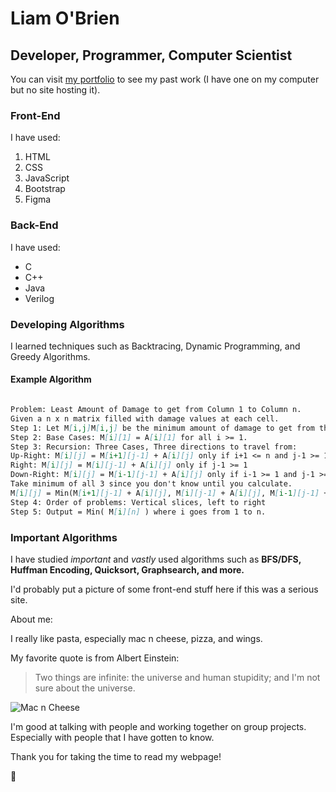 # Liam O'Brien
## Developer, Programmer, Computer Scientist

You can visit [my portfolio](file:///C:/Users/chuck/Documents/COGS%203/final_portfolio/O'Brienindex.html) to see my past work (I have one on my computer but no site hosting it). 

### Front-End

I have used:
1. HTML
2. CSS
3. JavaScript
4. Bootstrap
5. Figma

### Back-End

I have used:

- C
- C++
- Java
- Verilog

### Developing Algorithms

I learned techniques such as Backtracing, Dynamic Programming, and Greedy Algorithms.

#### Example Algorithm

```markdown

Problem: Least Amount of Damage to get from Column 1 to Column n.
Given a n x n matrix filled with damage values at each cell.
Step 1: Let M[i,j]M[i,j] be the minimum amount of damage to get from the left column to cell (i,j)(i,j) (including the damage from cell (i,j)(i,j)).
Step 2: Base Cases: M[i][1] = A[i][1] for all i >= 1.
Step 3: Recursion: Three Cases, Three directions to travel from:
Up-Right: M[i][j] = M[i+1][j-1] + A[i][j] only if i+1 <= n and j-1 >= 1
Right: M[i][j] = M[i][j-1] + A[i][j] only if j-1 >= 1
Down-Right: M[i][j] = M[i-1][j-1] + A[i][j] only if i-1 >= 1 and j-1 >= 1
Take minimum of all 3 since you don't know until you calculate.
M[i][j] = Min(M[i+1][j-1] + A[i][j], M[i][j-1] + A[i][j], M[i-1][j-1] + A[i][j])
Step 4: Order of problems: Vertical slices, left to right
Step 5: Output = Min( M[i][n] ) where i goes from 1 to n.

```

### Important Algorithms

I have studied _important_ and _vastly_ used algorithms such as **BFS/DFS, Huffman Encoding, Quicksort, Graphsearch, and more.**

I'd probably put a picture of some front-end stuff here if this was a serious site.

About me:

I really like pasta, especially mac n cheese, pizza, and wings.

My favorite quote is from Albert Einstein:

>Two things are infinite: the universe and human stupidity; and I'm not sure about the universe.

![Mac n Cheese](https://www.momontimeout.com/wp-content/uploads/2018/10/homemade-mac-and-cheese-recipe-titled.jpg)

I'm good at talking with people and working together on group projects. Especially with people that I have gotten to know.

Thank you for taking the time to read my webpage!

:hugs:
